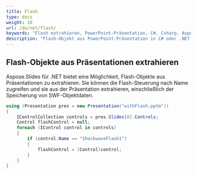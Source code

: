 ```yaml
---
title: Flash
type: docs
weight: 10
url: /de/net/flash/
keywords: "Flash extrahieren, PowerPoint-Präsentation, C#, Csharp, Aspose.Slides für .NET"
description: "Flash-Objekt aus PowerPoint-Präsentation in C# oder .NET extrahieren"
---
```


## **Flash-Objekte aus Präsentationen extrahieren**
Aspose.Slides für .NET bietet eine Möglichkeit, Flash-Objekte aus Präsentationen zu extrahieren. Sie können die Flash-Steuerung nach Name zugreifen und sie aus der Präsentation extrahieren, einschließlich der Speicherung von SWF-Objektdaten.

```c#
using (Presentation pres = new Presentation("withFlash.pptm"))
{
    IControlCollection controls = pres.Slides[0].Controls;
    Control flashControl = null;
    foreach (IControl control in controls)
    {
        if (control.Name == "ShockwaveFlash1")
        {
            flashControl = (Control)control;
        }
    }
}
```